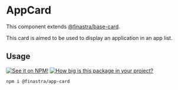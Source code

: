 # AppCard

This component extends [@finastra/base-card](https://www.npmjs.com/package/@finastra/base-card).

This card is aimed to be used to display an application in an app list.

## Usage

[![See it on NPM!](https://img.shields.io/npm/v/@finastra/app-card?style=for-the-badge)](https://www.npmjs.com/package/@finastra/app-card)
[![How big is this package in your project?](https://img.shields.io/bundlephobia/minzip/@finastra/app-card?style=for-the-badge)](https://bundlephobia.com/result?p=@finastra/app-cad)

```
npm i @finastra/app-card
```
